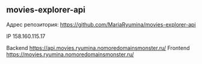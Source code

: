 ## movies-explorer-api

Адрес репозитория: https://github.com/MariaRyumina/movies-explorer-api

IP 158.160.115.17

Backend https://api.movies.ryumina.nomoredomainsmonster.ru/
Frontend https://movies.ryumina.nomoredomainsmonster.ru/
